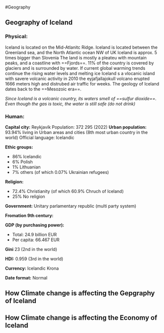#Geography

## Geography of Iceland

### Physical:

Iceland is located on the Mid-Atlanitc Ridge.
Iceland is located between the Greenland sea, and the North Atlantic ocean
NW of UK
Iceland is approx. 5 times bigger than Slovenia
The land is mostly a pleateu with mountain peaks, and a coastline with ==Fjords==.
11% of the country is covered by glaciers and is surrounded by water.
If current global warming trends continue the rising water levels and melting ice 
Iceland s a vlocanic island with savere volcanic activity
in 2010 the eyjafjallajokull volcano erupted 1666 meters high and distrubed air traffic for 
weeks.
The geology of Iceland dates back to the ==Mesozoic era==.

*Since Iceland is a volcanic country, its waters smell of ==sulfur dioxide==. Even though the gas is toxic, the water is still safe (do not drink)*



### Human:
**Capital city:** Reykjavík 
Population: 372 295 (2022)
**Urban population:** 93.94% living in Urban areas and cities (8th most urban country in the world)
Official language: Icelandic


**Ethic groups:**
- 86% Icelandic
- 6% Polish
- 1% Lithuanian
- 7% others (of which 0.07% Ukrainian refugees)

**Religion:**
 - 72.4% Christianity (of which 60.9% Chruch of Iceland)
 - 25% No religion

**Government:**
Unitary parlamentary republic (multi party system)


**Fromation 9th century:**

**GDP (by purchasing power):**
 - Total: 24.9 billion EUR
 - Per capita: 66.467 EUR

**Gini** 23 (2nd in the world)

**HDI:** 0.959 (3rd in the world)

**Currency:** Icelandic Krona

**Date format:** Normal

## How Climate change is affecting the Gepgraphy of Iceland


## How Climate change is affecting the Economy of Iceland